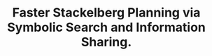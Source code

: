 ---
id: "conf_aaai_TorralbaSKS021"
title: "Faster Stackelberg Planning via Symbolic Search and Information Sharing."
authors: ["Álvaro Torralba", "Patrick Speicher", "Robert Künnemann", "Marcel Steinmetz", "Jörg Hoffmann"]
year: "2021"
url: "https://doi.org/10.1609/aaai.v35i13.17425"
doi: "10.1609/AAAI.V35I13.17425"
booktitle: "Thirty-Fifth AAAI Conference on Artificial Intelligence, AAAI 2021"
pages: "11998-12006"
type: "conference"
bibType: "inproceedings"
---